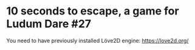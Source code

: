 10 seconds to escape, a game for Ludum Dare #27
==================

You need to have previously installed Löve2D engine: https://love2d.org/
